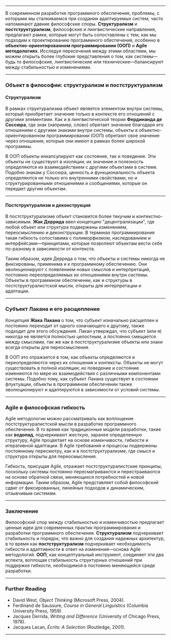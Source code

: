 
---

В современном разработке программного обеспечения, проблемы, с которыми мы сталкиваемся при создании адаптируемых систем, часто напоминают давние философские споры. **Структурализм** и **постструктурализм**, философские и лингвистические направления, предлагают рамки, которые могут быть сопоставлены с тем, как мы подходим к проектированию программного обеспечения, особенно в **объектно-ориентированном программировании (ООП)** и **Agile методологиях**. Исследуя пересечения между этими областями, мы можем открыть более глубокие представления о том, как системы—будь то философские, лингвистические или технические—балансируют между стабильностью и изменениями.

---

### **Объект в философии: структурализм и постструктурализм**

#### **Структурализм**

В рамках структурализма объект является элементом внутри системы, который приобретает значение только в контексте его отношений с другими элементами. Как и в лингвистической теории **Фердинанда де Соссюра**, где знак (например, слово) обретает значение благодаря его отношениям с другими знаками внутри системы, объекты в объектно-ориентированном программировании (ООП) обретают свое значение через отношения, которые они имеют в рамках более широкой программы.

В ООП объекты инкапсулируют как состояние, так и поведение. Эти объекты не существуют в изоляции; их значение и полезность определяются их взаимодействием с другими объектами в системе. Подобно знакам у Соссюра, ценность и функциональность объекта определяются не только его внутренними свойствами, но и структурированными отношениями и сообщениями, которые он передает другим объектам.

---

#### **Постструктурализм и деконструкция**

В постструктурализме объект становится более текучим и контекстно-зависимым. **Жак Деррида** ввел концепцию "децентрализации", где любой объект или структура подвержены изменениям, переосмыслению и деконструкции. В терминах программирования такая гибкость сопоставима с полиморфизмом, наследованием и интерфейсами—принципами, которые позволяют объектам вести себя по-разному в зависимости от контекста.

Таким образом, идея Деррида о том, что объекты и системы никогда не фиксированы, применима и к программному обеспечению. Они эволюционируют с появлением новых смыслов и интерпретаций, постоянно переопределяемых их отношениями внутри системы. Объекты в программном обеспечении, как и структуры в постструктуралистской мысли, открыты для интерпретации и адаптации.

---

### **Субъект Лакана и его расщепление**

Концепция **Жака Лакана** о том, что субъект изначально расщеплен и постоянно переходит от одного означающего к другому, также подходит для этого обсуждения. Лакан утверждал, что субъект (или я) никогда не является полностью целостным, а постоянно смещается между смыслами, так же как в постструктурализме объекты или знаки всегда открыты для переосмысления.

В ООП это отражается в том, как объекты определяются и переопределяются через их отношения и контексты. Объекты не могут существовать в полной изоляции; их поведение и состояние изменяются по мере их взаимодействия с различными компонентами системы. Подобно тому, как субъект Лакана существует в состоянии флуктуации, объекты в программном обеспечении также эволюционируют и адаптируются в зависимости от условий системы.

---

### **Agile и философская гибкость**

Agile методологии можно рассматривать как воплощение постструктуралистской мысли в разработке программного обеспечения. В то время как традиционные модели разработки, такие как **водопад**, подчеркивают жесткую, заранее определенную структуру, Agile процветает на основе изменчивости, гибкости и итеративной адаптации. В Agile требования и процессы подвержены постоянному пересмотру, как и в постструктурализме, где смысл и структура открыты для переосмысления.

Гибкость, присущая Agile, отражает постструктуралистские принципы, поскольку системы постоянно пересматриваются и перестраиваются на основе обратной связи, меняющихся потребностей и новой информации. Таким образом, Agile представляет собой философский сдвиг от фиксированных, линейных подходов к динамическим, отзывчивым системам.

---

### **Заключение**

Философский спор между стабильностью и изменчивостью предлагает ценные идеи для современных практик программирования и разработки программного обеспечения. **Структурализм** подчеркивает стабильность и порядок, что важно для создания надежных архитектур, в то время как **постструктурализм** подчеркивает необходимость гибкости и адаптивности в ответ на изменения—основа Agile методологий. **ООП**, как концептуальный инструмент, соединяет эти два аспекта, воплощая стабильность структурных отношений при поддержке гибкости, необходимой в постоянно меняющейся среде разработки.

---

### **Further Reading**

- David West, *Object Thinking* (Microsoft Press, 2004).
- Ferdinand de Saussure, *Course in General Linguistics* (Columbia University Press, 1959).
- Jacques Derrida, *Writing and Difference* (University of Chicago Press, 1978).
- Jacques Lacan, *Écrits: A Selection* (Routledge, 2001).

---